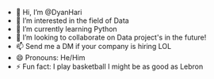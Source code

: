 - 👋 Hi, I’m @DyanHari
- 👀 I’m interested in the field of Data
- 🌱 I’m currently learning Python
- 💞️ I’m looking to collaborate on Data project's in the future!
- 📫 Send me a DM if your company is hiring LOL
- 😄 Pronouns: He/Him
- ⚡ Fun fact: I play basketball I might be as good as Lebron

<!---
DyanHari/DyanHari is a ✨ special ✨ repository because its `README.md` (this file) appears on your GitHub profile.
You can click the Preview link to take a look at your changes.
--->
